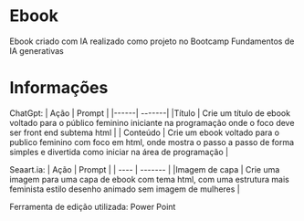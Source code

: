 # Ebook
Ebook criado com  IA realizado como projeto no Bootcamp Fundamentos de IA generativas 
# Informações

ChatGpt:
| Ação | Prompt |
|------| -------|
|Título | Crie um título de ebook voltado para o público feminino iniciante na programação onde o foco deve ser front end subtema html |
| Conteúdo | Crie um ebook voltado para o publico feminino com foco em html, onde mostra o passo a passo de forma simples e divertida como iniciar na área de programação |


Seaart.ia:
| Ação | Prompt |
| ---- | ------- |
|Imagem de capa | Crie uma imagem para uma capa de ebook com tema html, com uma estrutura mais feminista estilo desenho animado sem imagem de mulheres |  

Ferramenta de edição utilizada: Power Point


